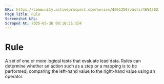 ```yaml
---
URL: https://community.activeprospect.com/series/4051250/posts/4054502-activeprospect-product-glossary
Page Title: Rule
Screenshot URL: 
Scraped At: 2025-05-30 00:16:21.154
---
```


# Rule

A set of one or more logical tests that evaluate lead data. Rules can determine whether an action such as a step or a mapping is to be performed, comparing the left-hand value to the right-hand value using an operator.